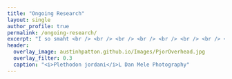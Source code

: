 ```yaml
---
title: "Ongoing Research"
layout: single
author_profile: true
permalink: /ongoing-research/
excerpt: "I so smaht <br /> <br /> <br /> <br /> <br /> <br /> <br /> <br />"
header:
  overlay_image: austinhpatton.github.io/Images/PjorOverhead.jpg
  overlay_filter: 0.3
  caption: "<i>Plethodon jordani</i>L Dan Mele Photography"
---
```

